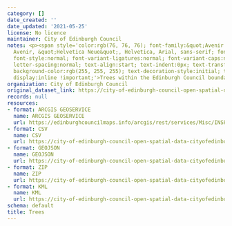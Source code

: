 ```yaml
---
category: []
date_created: ''
date_updated: '2021-05-25'
license: No licence
maintainer: City of Edinburgh Council
notes: <p><span style='color:rgb(76, 76, 76); font-family:&quot;Avenir Next&quot;,
  Avenir, &quot;Helvetica Neue&quot;, Helvetica, Arial, sans-serif; font-size:15px;
  font-style:normal; font-variant-ligatures:normal; font-variant-caps:normal; font-weight:400;
  letter-spacing:normal; text-align:start; text-indent:0px; text-transform:none; word-spacing:0px;
  background-color:rgb(255, 255, 255); text-decoration-style:initial; text-decoration-color:initial;
  display:inline !important;'>Trees within the Edinburgh Council boundary area</span></p>
organization: City of Edinburgh Council
original_dataset_link: https://city-of-edinburgh-council-open-spatial-data-cityofedinburgh.hub.arcgis.com/maps/cityofedinburgh::trees
records: null
resources:
- format: ARCGIS GEOSERVICE
  name: ARCGIS GEOSERVICE
  url: https://edinburghcouncilmaps.info/arcgis/rest/services/Misc/INSPIRE/MapServer/39
- format: CSV
  name: CSV
  url: https://city-of-edinburgh-council-open-spatial-data-cityofedinburgh.hub.arcgis.com/datasets/cityofedinburgh::trees.csv?outSR=%7B%22latestWkid%22%3A27700%2C%22wkid%22%3A27700%7D
- format: GEOJSON
  name: GEOJSON
  url: https://city-of-edinburgh-council-open-spatial-data-cityofedinburgh.hub.arcgis.com/datasets/cityofedinburgh::trees.geojson?outSR=%7B%22latestWkid%22%3A27700%2C%22wkid%22%3A27700%7D
- format: ZIP
  name: ZIP
  url: https://city-of-edinburgh-council-open-spatial-data-cityofedinburgh.hub.arcgis.com/datasets/cityofedinburgh::trees.zip?outSR=%7B%22latestWkid%22%3A27700%2C%22wkid%22%3A27700%7D
- format: KML
  name: KML
  url: https://city-of-edinburgh-council-open-spatial-data-cityofedinburgh.hub.arcgis.com/datasets/cityofedinburgh::trees.kml?outSR=%7B%22latestWkid%22%3A27700%2C%22wkid%22%3A27700%7D
schema: default
title: Trees
---
```

